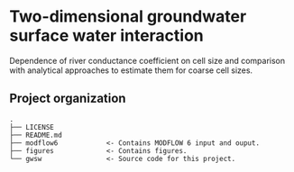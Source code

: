 # Two-dimensional groundwater surface water interaction

Dependence of river conductance coefficient on cell size and comparison with
analytical approaches to estimate them for coarse cell sizes.

## Project organization

    .
    ├── LICENSE
    ├── README.md
    ├── modflow6            <- Contains MODFLOW 6 input and ouput.
    ├── figures             <- Contains figures.
    └── gwsw                <- Source code for this project.
